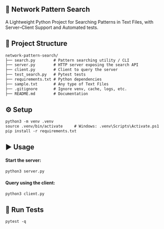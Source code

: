 

 ## 🚀 Network Pattern Search

A Lightweight Python Project for Searching Patterns in Text Files, with Server–Client Support and Automated tests.


 ## 📂 Project Structure

````markdown
network-pattern-search/
├── search.py        # Pattern searching utility / CLI
├── server.py        # HTTP server exposing the search API
├── client.py        # Client to query the server
├── test_search.py   # Pytest tests
├── requirements.txt # Python dependencies
├── sample.txt       # Any type of Text Files
├── .gitignore       # Ignore venv, cache, logs, etc.
├── README.md        # Documentation
````
## ⚙️ Setup
````markdown
python3 -m venv .venv
source .venv/bin/activate     # Windows: .venv\Scripts\Activate.ps1
pip install -r requirements.txt
````
## ▶️ Usage

#### Start the server:
````markdown
python3 server.py
````

#### Query using the client:
````markdown
python3 client.py 
````

## 🧪 Run Tests
````markdown
pytest -q
````


